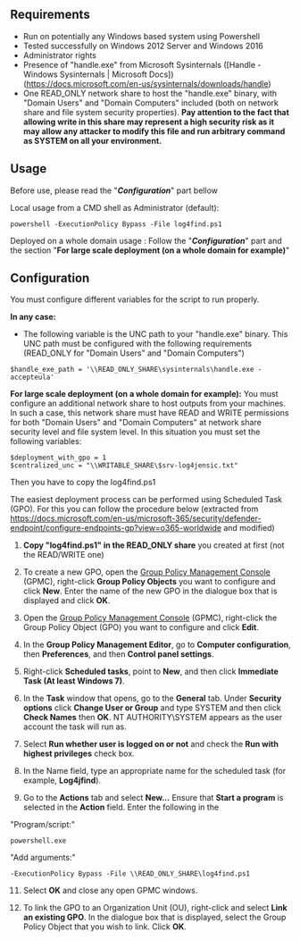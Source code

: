 

## Requirements

 - Run on potentially any Windows based system using Powershell
 - Tested successfully on Windows 2012 Server and Windows 2016
 - Administrator rights
 - Presence of "handle.exe" from Microsoft Sysinternals ([Handle - Windows Sysinternals | Microsoft Docs])(https://docs.microsoft.com/en-us/sysinternals/downloads/handle)
 - One READ_ONLY network share to host the "handle.exe" binary, with "Domain Users" and "Domain Computers" included (both on network share and file system security properties). **Pay attention to the fact that allowing write in this share may represent a high security risk as it may allow any attacker to modify this file and run arbitrary command as SYSTEM on all your environment.**

## Usage

Before use, please read the "***Configuration***" part bellow

Local usage from a CMD shell as Administrator (default):

`powershell -ExecutionPolicy Bypass -File log4find.ps1`
    
Deployed on a whole domain usage : Follow the "***Configuration***" part and the section "**For large scale deployment (on a whole domain for example)**"

## Configuration

You must configure different variables for the script to run properly.

**In any case:**
 - The following variable is the UNC path to your "handle.exe" binary. This UNC path must be configured with the following requirements (READ_ONLY for "Domain Users" and "Domain Computers")
 
`$handle_exe_path = '\\READ_ONLY_SHARE\sysinternals\handle.exe -accepteula'`

**For large scale deployment (on a whole domain for example):**
You must configure an additional network share to host outputs from your machines. In such a case, this network share must have READ and WRITE permissions for both "Domain Users" and "Domain Computers" at network share security level and file system level. In this situation you must set the following variables:

    $deployment_with_gpo = 1
    $centralized_unc = "\\WRITABLE_SHARE\$srv-log4jensic.txt"

Then you have to copy the log4find.ps1 

The easiest deployment process can be performed using Scheduled Task (GPO). For this you can follow the procedure below (extracted from https://docs.microsoft.com/en-us/microsoft-365/security/defender-endpoint/configure-endpoints-gp?view=o365-worldwide and modified)

1.  **Copy "log4find.ps1" in the READ_ONLY share** you created at first (not the READ/WRITE one) 
2. To create a new GPO, open the  [Group Policy Management Console](https://docs.microsoft.com/en-us/internet-explorer/ie11-deploy-guide/group-policy-and-group-policy-mgmt-console-ie11)  (GPMC), right-click  **Group Policy Objects**  you want to configure and click  **New**. Enter the name of the new GPO in the dialogue box that is displayed and click  **OK**.
    
3.  Open the  [Group Policy Management Console](https://docs.microsoft.com/en-us/internet-explorer/ie11-deploy-guide/group-policy-and-group-policy-mgmt-console-ie11)  (GPMC), right-click the Group Policy Object (GPO) you want to configure and click  **Edit**.
    
4.  In the  **Group Policy Management Editor**, go to  **Computer configuration**, then  **Preferences**, and then  **Control panel settings**.
    
5.  Right-click  **Scheduled tasks**, point to  **New**, and then click  **Immediate Task (At least Windows 7)**.
    
6.  In the  **Task**  window that opens, go to the  **General**  tab. Under  **Security options**  click  **Change User or Group**  and type SYSTEM and then click  **Check Names**  then  **OK**. NT AUTHORITY\SYSTEM appears as the user account the task will run as.
    
7.  Select  **Run whether user is logged on or not**  and check the  **Run with highest privileges**  check box.
    
8.  In the Name field, type an appropriate name for the scheduled task (for example, **Log4jfind**).
    
9.  Go to the  **Actions**  tab and select  **New...**  Ensure that  **Start a program**  is selected in the  **Action**  field. Enter the following in the  

 "Program/script:" 

    powershell.exe 

 "Add arguments:" 

    -ExecutionPolicy Bypass -File \\READ_ONLY_SHARE\log4find.ps1

    
11.  Select  **OK**  and close any open GPMC windows.
    
12.  To link the GPO to an Organization Unit (OU), right-click and select  **Link an existing GPO**. In the dialogue box that is displayed, select the Group Policy Object that you wish to link. Click  **OK**.

